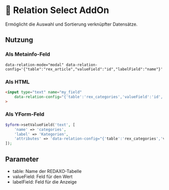 # 🐣 Relation Select AddOn

Ermöglicht die Auswahl und Sortierung verknüpfter Datensätze.

## Nutzung

### Als Metainfo-Feld
```
data-relation-mode="modal" data-relation-config='{"table":"rex_article","valueField":"id","labelField":"name"}'
```

### Als HTML
```html
<input type="text" name="my_field" 
    data-relation-config="{'table':'rex_categories','valueField':'id','labelField':'name'}"
>
```

### Als YForm-Feld
```php
$yform->setValueField('text', [
    'name' => 'categories',
    'label' => 'Kategorien',
    'attributes' => 'data-relation-config="{'table':'rex_categories','valueField':'id','labelField':'name'}"'
]);
```

## Parameter
- table: Name der REDAXO-Tabelle
- valueField: Feld für den Wert
- labelField: Feld für die Anzeige
